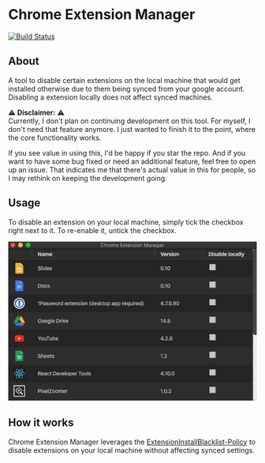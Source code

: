 # Chrome Extension Manager
[![Build Status](https://travis-ci.com/kirschem/chrome-extension-manager.svg?branch=master)](https://travis-ci.com/kirschem/chrome-extension-manager)
## About
A tool to disable certain extensions on the local machine that would get installed otherwise due to them being synced from your google account. Disabling a extension locally does not affect synced machines.

:warning:	**Disclaimer:** :warning:	
Currently, I don't plan on continuing development on this tool. For myself, I don't need that feature anymore. I just wanted to finish it to the point, where the core functionality works.

If you see value in using this, I'd be happy if you star the repo. And if you want to have some bug fixed or need an additional feature, feel free to open up an issue. That indicates me that there's actual value in this for people, so I may rethink on keeping the development going.
## Usage
To disable an extension on your local machine, simply tick the checkbox right next to it. To re-enable it, untick the checkbox.

![Main Screen](screenshots/main-screen.png)
## How it works
Chrome Extension Manager leverages the [ExtensionInstallBlacklist-Policy](https://cloud.google.com/docs/chrome-enterprise/policies/?policy=ExtensionInstallBlacklist) to disable extensions on your local machine without affecting synced settings.

